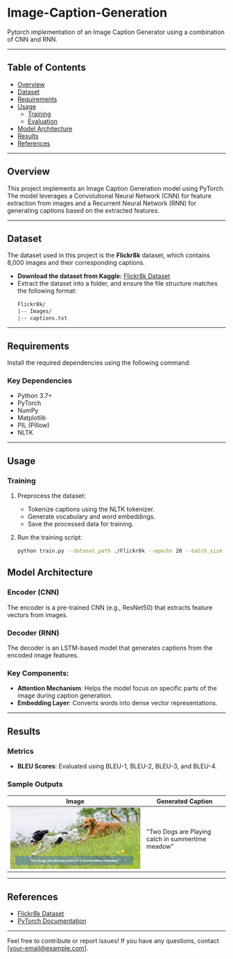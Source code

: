 # Image-Caption-Generation

Pytorch implementation of an Image Caption Generator using a combination of CNN and RNN.

---

## Table of Contents
- [Overview](#overview)
- [Dataset](#dataset)
- [Requirements](#requirements)
- [Usage](#usage)
  - [Training](#training)
  - [Evaluation](#evaluation)
- [Model Architecture](#model-architecture)
- [Results](#results)
- [References](#references)

---

## Overview
This project implements an Image Caption Generation model using PyTorch. The model leverages a Convolutional Neural Network (CNN) for feature extraction from images and a Recurrent Neural Network (RNN) for generating captions based on the extracted features.

---

## Dataset
The dataset used in this project is the **Flickr8k** dataset, which contains 8,000 images and their corresponding captions.

- **Download the dataset from Kaggle:** [Flickr8k Dataset](https://www.kaggle.com/datasets/adityajn105/flickr8k)
- Extract the dataset into a folder, and ensure the file structure matches the following format:
  ```
  Flickr8k/
  |-- Images/
  |-- captions.txt
  ```

---

## Requirements
Install the required dependencies using the following command:

### Key Dependencies
- Python 3.7+
- PyTorch
- NumPy
- Matplotlib
- PIL (Pillow)
- NLTK

---

## Usage

### Training
1. Preprocess the dataset:
   - Tokenize captions using the NLTK tokenizer.
   - Generate vocabulary and word embeddings.
   - Save the processed data for training.

2. Run the training script:
   ```bash
   python train.py --dataset_path ./Flickr8k --epochs 20 --batch_size 64 --lr 0.001
   ```

## Model Architecture

### Encoder (CNN)
The encoder is a pre-trained CNN (e.g., ResNet50) that extracts feature vectors from images.

### Decoder (RNN)
The decoder is an LSTM-based model that generates captions from the encoded image features.

### Key Components:
- **Attention Mechanism**: Helps the model focus on specific parts of the image during caption generation.
- **Embedding Layer**: Converts words into dense vector representations.

---

## Results
### Metrics
- **BLEU Scores**: Evaluated using BLEU-1, BLEU-2, BLEU-3, and BLEU-4.

### Sample Outputs
| **Image**         | **Generated Caption** |
|--------------------|-----------------------|
| ![sample1](1.jpg) | "Two Dogs are Playing catch in summertime meadow" |

---

## References
- [Flickr8k Dataset](https://www.kaggle.com/datasets/adityajn105/flickr8k)
- [PyTorch Documentation](https://pytorch.org/docs/)

---

Feel free to contribute or report issues! If you have any questions, contact [your-email@example.com].
